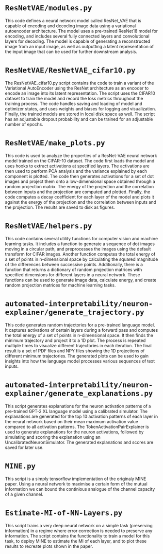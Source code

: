 
# `ResNetVAE/modules.py`
This code defines a neural network model called ResNet_VAE that is capable of encoding and decoding image data using a variational autoencoder architecture. The model uses a pre-trained ResNet18 model for encoding, and includes several fully connected layers and convolutional layers for decoding. The model is capable of generating a reconstructed image from an input image, as well as outputting a latent representation of the input image that can be used for further downstream analysis.

# `ResNetVAE/ResNetVAE_cifar10.py`
The ResNetVAE_cifar10.py script contains the code to train a variant of the Variational AutoEncoder using the ResNet architecture as an encoder to encode an image into its latent representation. The script uses the CIFAR10 dataset to train the model and record the loss metrics throughout the training process. The code handles saving and loading of model and optimizer states, and uses weights and biases for logging and visualization. Finally, the trained models are stored in local disk space as well. The script has an adjustable dropout probability and can be trained for an adjustable number of epochs.

# `ResNetVAE/make_plots.py`
This code is used to analyze the properties of a ResNet-VAE neural network model trained on the CIFAR-10 dataset. The code first loads the model and uses hooks to extract activations at specified layers. The activations are then used to perform PCA analysis and the variance explained by each component is plotted. The code then generates activations for a set of dot images and project them onto a low-dimensional space obtained through a random projection matrix. The energy of the projection and the correlation between inputs and the projection are computed and plotted. Finally, the code computes a decay coefficient for each layer of the model and plots it against the energy of the projection and the correlation between inputs and the projection. The results are saved to disk as figures.

# `ResNetVAE/helpers.py`
This code contains several utility functions for computer vision and machine learning tasks. It includes a function to generate a sequence of dot images moving in a circular path, and preprocesses the images using the default transform for CIFAR images. Another function computes the total energy of a set of points in n-dimensional space by calculating the squared magnitude of the differences between successive points. Additionally, there is a function that returns a dictionary of random projection matrices with specified dimensions for different layers in a neural network. These functions can be used to generate image data, calculate energy, and create random projection matrices for machine learning tasks.

# `automated-interpretability/neuron-explainer/generate_trajectory.py`
This code generates random trajectories for a pre-trained language model. It captures activations of certain layers during a forward pass and computes the total energy of a set of points in n-dimensional space. It then finds the minimum trajectory and project it to a 1D plot. The process is repeated multiple times to visualize different trajectories in each iteration. The final result is a set of PDF files and NPY files showing the 1D projections of different minimum trajectories. The generated plots can be used to gain insights into how the language model processes various sequences of text inputs.

# `automated-interpretability/neuron-explainer/generate_explanations.py`
This script generates explanations for the neuron activation patterns of a pre-trained GPT-2 XL language model using a calibrated simulator. The explanations are generated for the top 10 activation patterns of each layer in the neural network based on their mean maximum activation value compared to all activation patterns. The TokenActivationPairExplainer is used to generate explanations for the neuron activations, followed by simulating and scoring the explanation using an UncalibratedNeuronSimulator. The generated explanations and scores are saved for later use.

# `MINE.py`
This script is a simply tensorflow implementation of the originaly MINE paper. Using a neural network to maximise a certain form of the mutual information we can bound the continious analogue of the channel capacity of a given channel.

# `Estimate-MI-of-NN-Layers.py`
This script trains a very deep neural network on a simple task (preserving information) in a regime where error correction is needed to preserve any information. The script contains the functionality to train a model for this task, to deploy MINE to estimate the MI of each layer, and to plot these results to recreate plots shown in the paper.
